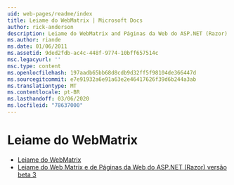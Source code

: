 ```yaml
---
uid: web-pages/readme/index
title: Leiame do WebMatrix | Microsoft Docs
author: rick-anderson
description: Leiame do WebMatrix and Páginas da Web do ASP.NET (Razor) 1,0 versão
ms.author: riande
ms.date: 01/06/2011
ms.assetid: 9ded2fdb-ac4c-448f-9774-10bff657514c
msc.legacyurl: ''
msc.type: content
ms.openlocfilehash: 197aadb65bb68d8cdb9d32ff5f98104de366447d
ms.sourcegitcommit: e7e91932a6e91a63e2e46417626f39d6b244a3ab
ms.translationtype: MT
ms.contentlocale: pt-BR
ms.lasthandoff: 03/06/2020
ms.locfileid: "78637000"
---
```

# <a name="webmatrix-readme"></a>Leiame do WebMatrix

- [Leiame do WebMatrix](overview.md)
- [Leiame do Web Matrix e de Páginas da Web do ASP.NET (Razor) versão beta 3](beta3.md)
